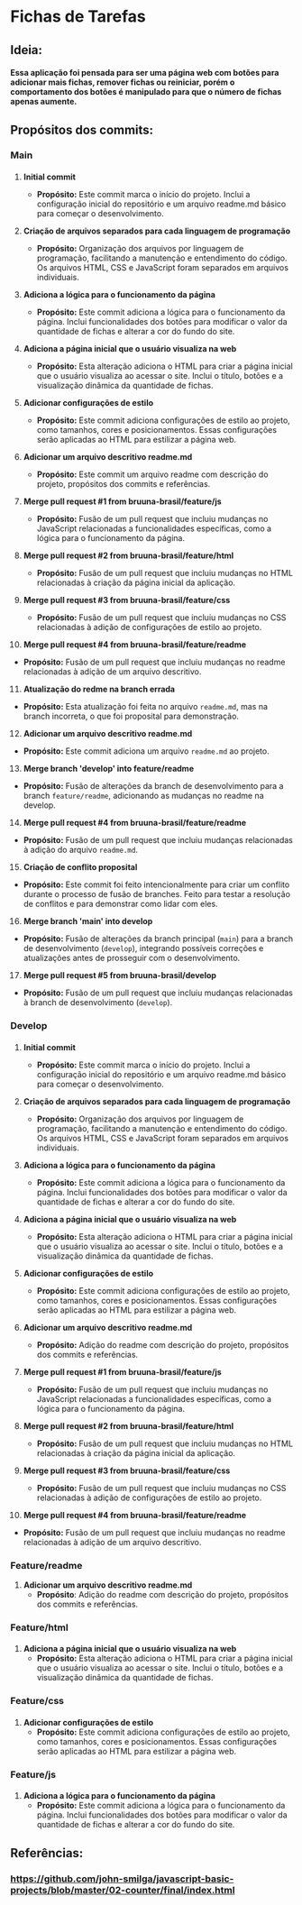 # Fichas de Tarefas

## Ideia:

#### Essa aplicação foi pensada para ser uma página web com botões para adicionar mais fichas, remover fichas ou reiniciar, porém o comportamento dos botões é manipulado para que o número de fichas apenas aumente.

## Propósitos dos commits:

### Main
####

1. **Initial commit**
   - **Propósito:** Este commit marca o início do projeto. Inclui a configuração inicial do repositório e um arquivo readme.md básico para começar o desenvolvimento.

2. **Criação de arquivos separados para cada linguagem de programação**
   - **Propósito:** Organização dos arquivos por linguagem de programação, facilitando a manutenção e entendimento do código. Os arquivos HTML, CSS e JavaScript foram separados em arquivos individuais.

3. **Adiciona a lógica para o funcionamento da página**
   - **Propósito:** Este commit adiciona a lógica para o funcionamento da página. Inclui funcionalidades dos botões para modificar o valor da quantidade de fichas e alterar a cor do fundo do site.

4. **Adiciona a página inicial que o usuário visualiza na web**
   - **Propósito:** Esta alteração adiciona o HTML para criar a página inicial que o usuário visualiza ao acessar o site. Inclui o título, botões e a visualização dinâmica da quantidade de fichas.

5. **Adicionar configurações de estilo**
   - **Propósito:** Este commit adiciona configurações de estilo ao projeto, como tamanhos, cores e posicionamentos. Essas configurações serão aplicadas ao HTML para estilizar a página web.

5. **Adicionar um arquivo descritivo readme.md**
   - **Propósito:** Este commit um arquivo readme com descrição do projeto, propósitos dos commits e referências.

7. **Merge pull request #1 from bruuna-brasil/feature/js**
   - **Propósito:** Fusão de um pull request que incluiu mudanças no JavaScript relacionadas a funcionalidades específicas, como a lógica para o funcionamento da página.

8. **Merge pull request #2 from bruuna-brasil/feature/html**
   - **Propósito:** Fusão de um pull request que incluiu mudanças no HTML relacionadas à criação da página inicial da aplicação.

9. **Merge pull request #3 from bruuna-brasil/feature/css**
   - **Propósito:** Fusão de um pull request que incluiu mudanças no CSS relacionadas à adição de configurações de estilo ao projeto.

10. **Merge pull request #4 from bruuna-brasil/feature/readme**
   - **Propósito:** Fusão de um pull request que incluiu mudanças no readme relacionadas à adição de um arquivo descritivo.

11. **Atualização do redme na branch errada**
   - **Propósito:** Esta atualização foi feita no arquivo `readme.md`, mas na branch incorreta, o que foi proposital para demonstração.

12. **Adicionar um arquivo descritivo readme.md**
   - **Propósito:** Este commit adiciona um arquivo `readme.md` ao projeto.

13. **Merge branch 'develop' into feature/readme**
   - **Propósito:** Fusão de alterações da branch de desenvolvimento para a branch `feature/readme`, adicionando as mudanças no readme na develop.

14. **Merge pull request #4 from bruuna-brasil/feature/readme**
   - **Propósito:** Fusão de um pull request que incluiu mudanças relacionadas à adição do arquivo `readme.md`.

15. **Criação de conflito proposital**
   - **Propósito:** Este commit foi feito intencionalmente para criar um conflito durante o processo de fusão de branches. Feito para testar a resolução de conflitos e para demonstrar como lidar com eles.

16. **Merge branch 'main' into develop**
   - **Propósito:** Fusão de alterações da branch principal (`main`) para a branch de desenvolvimento (`develop`), integrando possíveis correções e atualizações antes de prosseguir com o desenvolvimento.

17. **Merge pull request #5 from bruuna-brasil/develop**
   - **Propósito:** Fusão de um pull request que incluiu mudanças relacionadas à branch de desenvolvimento (`develop`).

### Develop
####

1. **Initial commit**
   - **Propósito:** Este commit marca o início do projeto. Inclui a configuração inicial do repositório e um arquivo readme.md básico para começar o desenvolvimento.

2. **Criação de arquivos separados para cada linguagem de programação**
   - **Propósito:** Organização dos arquivos por linguagem de programação, facilitando a manutenção e entendimento do código. Os arquivos HTML, CSS e JavaScript foram separados em arquivos individuais.

3. **Adiciona a lógica para o funcionamento da página**
   - **Propósito:** Este commit adiciona a lógica para o funcionamento da página. Inclui funcionalidades dos botões para modificar o valor da quantidade de fichas e alterar a cor do fundo do site.

4. **Adiciona a página inicial que o usuário visualiza na web**
   - **Propósito:** Esta alteração adiciona o HTML para criar a página inicial que o usuário visualiza ao acessar o site. Inclui o título, botões e a visualização dinâmica da quantidade de fichas.

5. **Adicionar configurações de estilo**
   - **Propósito:** Este commit adiciona configurações de estilo ao projeto, como tamanhos, cores e posicionamentos. Essas configurações serão aplicadas ao HTML para estilizar a página web.

5. **Adicionar um arquivo descritivo readme.md**
   - **Propósito:** Adição do readme com descrição do projeto, propósitos dos commits e referências.

7. **Merge pull request #1 from bruuna-brasil/feature/js**
   - **Propósito:** Fusão de um pull request que incluiu mudanças no JavaScript relacionadas a funcionalidades específicas, como a lógica para o funcionamento da página.

8. **Merge pull request #2 from bruuna-brasil/feature/html**
   - **Propósito:** Fusão de um pull request que incluiu mudanças no HTML relacionadas à criação da página inicial da aplicação.

9. **Merge pull request #3 from bruuna-brasil/feature/css**
   - **Propósito:** Fusão de um pull request que incluiu mudanças no CSS relacionadas à adição de configurações de estilo ao projeto.

10. **Merge pull request #4 from bruuna-brasil/feature/readme**
   - **Propósito:** Fusão de um pull request que incluiu mudanças no readme relacionadas à adição de um arquivo descritivo.

### Feature/readme

1. **Adicionar um arquivo descritivo readme.md**
    - **Propósito**: Adição do readme com descrição do projeto, propósitos dos commits e referências.

### Feature/html

####

1. **Adiciona a página inicial que o usuário visualiza na web**
   - **Propósito:** Esta alteração adiciona o HTML para criar a página inicial que o usuário visualiza ao acessar o site. Inclui o título, botões e a visualização dinâmica da quantidade de fichas.

### Feature/css

####

1. **Adicionar configurações de estilo**
   - **Propósito:** Este commit adiciona configurações de estilo ao projeto, como tamanhos, cores e posicionamentos. Essas configurações serão aplicadas ao HTML para estilizar a página web.

### Feature/js

####

1. **Adiciona a lógica para o funcionamento da página**
   - **Propósito:** Este commit adiciona a lógica para o funcionamento da página. Inclui funcionalidades dos botões para modificar o valor da quantidade de fichas e alterar a cor do fundo do site.

## Referências:

### https://github.com/john-smilga/javascript-basic-projects/blob/master/02-counter/final/index.html

